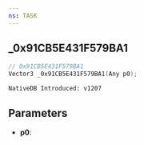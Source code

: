 ```yaml
---
ns: TASK
---
```

## _0x91CB5E431F579BA1

```c
// 0x91CB5E431F579BA1
Vector3 _0x91CB5E431F579BA1(Any p0);
```

```
NativeDB Introduced: v1207
```

## Parameters
* **p0**:
